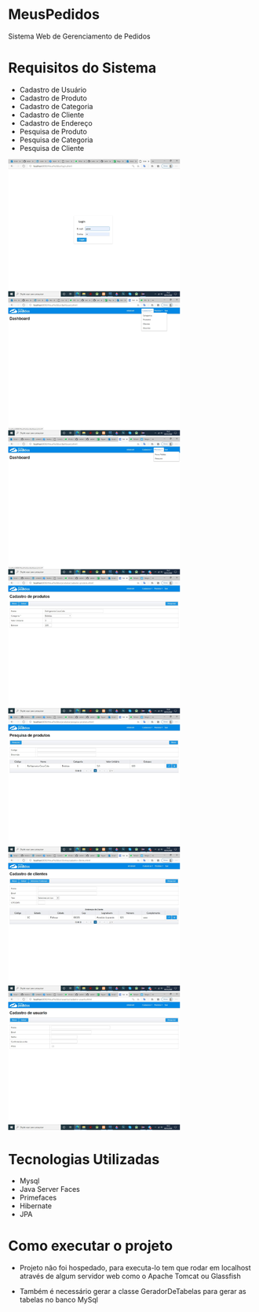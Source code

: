 # MeusPedidos
Sistema Web de Gerenciamento de Pedidos

# Requisitos do Sistema

- Cadastro de Usuário
- Cadastro de Produto
- Cadastro de Categoria
- Cadastro de Cliente
- Cadastro de Endereço
- Pesquisa de Produto
- Pesquisa de Categoria
- Pesquisa de Cliente


<img src="WhatsApp Image 2020-05-09 at 15.42.20.jpeg" width="350" title="hover text">
<img src="WhatsApp Image 2020-05-09 at 15.43.46.jpeg" width="350" title="hover text">
<img src="WhatsApp Image 2020-05-09 at 15.48.28.jpeg" width="350" title="hover text">
<img src="WhatsApp Image 2020-05-09 at 15.49.42.jpeg" width="350" title="hover text">
<img src="WhatsApp Image 2020-05-09 at 15.50.03.jpeg" width="350" title="hover text">
<img src="WhatsApp Image 2020-05-09 at 15.52.59.jpeg" width="350" title="hover text">
<img src="WhatsApp Image 2020-05-09 at 15.53.26.jpeg" width="350" title="hover text">

# Tecnologias Utilizadas

- Mysql
- Java Server Faces
- Primefaces
- Hibernate
- JPA

# Como executar o projeto

- Projeto não foi hospedado, para executa-lo tem que rodar em localhost através de algum servidor web como
o Apache Tomcat ou Glassfish

- Também é necessário gerar a classe GeradorDeTabelas para gerar as tabelas no banco MySql


